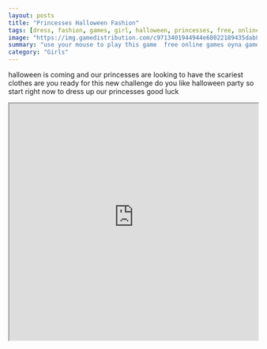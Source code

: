 ```yaml
---
layout: posts
title: "Princesses Halloween Fashion"
tags: [dress, fashion, games, girl, halloween, princesses, free, online, games, oyna, game, free, games, play, play, games]
image: "https://img.gamedistribution.com/c9713401944944e68022189435dab87b.jpg"
summary: "use your mouse to play this game  free online games oyna game free games play play games"
category: "Girls"
---
```


halloween is coming and our princesses are looking to have the scariest clothes are you ready for this new challenge do you like halloween party so start right now to dress up our princesses good luck

<iframe width="100%" height="480px;" src="https://html5.gamedistribution.com/c9713401944944e68022189435dab87b/"></iframe>